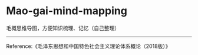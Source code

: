 # Mao-gai-mind-mapping
毛概思维导图，方便知识梳理、记忆（自己整理）

-----------------
Reference:《毛泽东思想和中国特色社会主义理论体系概论（2018版）》

